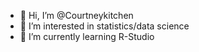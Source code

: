 - 👋 Hi, I’m @Courtneykitchen
- 👀 I’m interested in statistics/data science
- 🌱 I’m currently learning R-Studio

<!---
Courtneykitchen/Courtneykitchen is a ✨ special ✨ repository because its `README.md` (this file) appears on your GitHub profile.
You can click the Preview link to take a look at your changes.
--->
